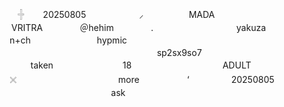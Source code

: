 ㅤᅟ𓏶  ㅤᅟ20250805ㅤ ㅤᅟㅤᅟ ㅤ⸝ㅤ   ㅤᅟㅤᅟ  MADA ㅤᅟㅤᅟㅤᅟㅤᅟ
ㅤᅟㅤᅟ ‌ ‌ ‌ ‌    VRITRA        ㅤᅟㅤᅟ  ＠hehim ㅤᅟㅤᅟ       .ㅤᅟㅤᅟㅤᅟ
ㅤㅤᅟᅟyakuzaㅤ ㅤ ㅤᅟㅤ ㅤn+chㅤ ㅤㅤ ㅤ ㅤㅤ ㅤhypmicㅤᅟㅤᅟ
ㅤᅟㅤᅟㅤᅟㅤᅟㅤᅟㅤᅟㅤᅟㅤᅟㅤᅟㅤᅟㅤᅟㅤᅟㅤᅟㅤᅟ
ㅤㅤㅤᅟㅤᅟᅟᅟㅤᅟsp2sx9so7ㅤㅤ ㅤㅤ ㅤ ㅤㅤ ㅤㅤᅟㅤᅟ ㅤ ㅤㅤ takenㅤᅟㅤᅟㅤᅟ
ᅟᅟ 18ㅤㅤㅤᅟㅤᅟㅤㅤㅤᅟ ㅤADULTㅤ ㅤᅟㅤᅟㅤᅟ  ㅤ𓏴 ㅤᅟㅤᅟ
ᅟᅟㅤᅟㅤᅟㅤㅤmore  ‌ㅤㅤᅟㅤᅟ ‌‘ ‌ ㅤᅟ ㅤㅤ 20250805ㅤᅟㅤᅟㅤᅟㅤᅟㅤᅟ
ᅟᅟㅤᅟㅤᅟㅤᅟ   ask
